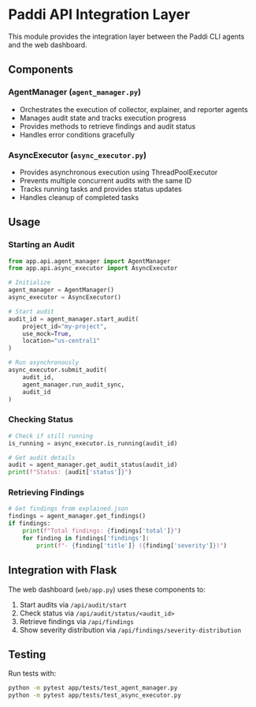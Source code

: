 # Paddi API Integration Layer

This module provides the integration layer between the Paddi CLI agents and the web dashboard.

## Components

### AgentManager (`agent_manager.py`)
- Orchestrates the execution of collector, explainer, and reporter agents
- Manages audit state and tracks execution progress
- Provides methods to retrieve findings and audit status
- Handles error conditions gracefully

### AsyncExecutor (`async_executor.py`)
- Provides asynchronous execution using ThreadPoolExecutor
- Prevents multiple concurrent audits with the same ID
- Tracks running tasks and provides status updates
- Handles cleanup of completed tasks

## Usage

### Starting an Audit

```python
from app.api.agent_manager import AgentManager
from app.api.async_executor import AsyncExecutor

# Initialize
agent_manager = AgentManager()
async_executor = AsyncExecutor()

# Start audit
audit_id = agent_manager.start_audit(
    project_id="my-project",
    use_mock=True,
    location="us-central1"
)

# Run asynchronously
async_executor.submit_audit(
    audit_id,
    agent_manager.run_audit_sync,
    audit_id
)
```

### Checking Status

```python
# Check if still running
is_running = async_executor.is_running(audit_id)

# Get audit details
audit = agent_manager.get_audit_status(audit_id)
print(f"Status: {audit['status']}")
```

### Retrieving Findings

```python
# Get findings from explained.json
findings = agent_manager.get_findings()
if findings:
    print(f"Total findings: {findings['total']}")
    for finding in findings['findings']:
        print(f"- {finding['title']} ({finding['severity']})")
```

## Integration with Flask

The web dashboard (`web/app.py`) uses these components to:
1. Start audits via `/api/audit/start`
2. Check status via `/api/audit/status/<audit_id>`
3. Retrieve findings via `/api/findings`
4. Show severity distribution via `/api/findings/severity-distribution`

## Testing

Run tests with:
```bash
python -m pytest app/tests/test_agent_manager.py
python -m pytest app/tests/test_async_executor.py
```
